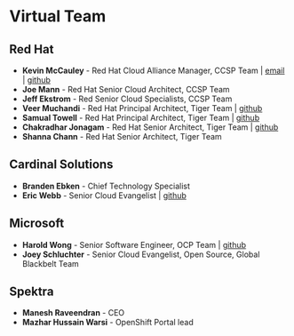 # Virtual Team
## Red Hat
* **Kevin McCauley** - Red Hat Cloud Alliance Manager, CCSP Team | [email](mailto:kemccaul@redhat.com) | [github](https://github.com/mccshark/)
* **Joe Mann** - Red Hat Senior Cloud Architect, CCSP Team
* **Jeff Ekstrom** - Red Senior Cloud Specialists, CCSP Team
* **Veer Muchandi** - Red Hat Principal Architect, Tiger Team | [github](https://github.com/veermuchandi)
* **Samual Towell** - Red Hat Principal Architect, Tiger Team | [github](https://github.com/samueltauil)
* **Chakradhar Jonagam** - Red Hat Senior Architect, Tiger Team | [github](https://github.com/debianmaster)
* **Shanna Chann** - Red Hat Senior Architect, Tiger Team
## Cardinal Solutions
* **Branden Ebken** - Chief Technology Specialist
* **Eric Webb** - Senior Cloud Evangelist | [github](https://github.com/webbdog28)
## Microsoft
* **Harold Wong** - Senior Software Engineer, OCP Team | [github](https://github.com/haroldwongms)
* **Joey Schluchter** - Senior Cloud Evangelist, Open Source, Global Blackbelt Team
## Spektra
* **Manesh Raveendran** - CEO
* **Mazhar Hussain Warsi** - OpenShift Portal lead
